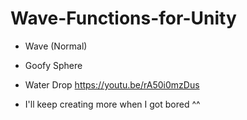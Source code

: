 # Wave-Functions-for-Unity

- Wave (Normal)

- Goofy Sphere

- Water Drop
https://youtu.be/rA50i0mzDus

- I'll keep creating more when I got bored ^^

